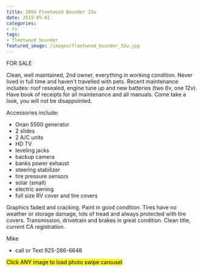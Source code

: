 ```yaml
---
title: 2004 Fleetwood Bounder 32w
date: 2019-05-01
categories:
- rv
tags:
- fleetwood bounder
featured_image: /images/fleetwood_bounder_32w.jpg
---
```


FOR SALE

Clean, well maintained, 2nd owner, everything in working condition. Never lived in full time and haven't travelled with pets. Recent maintenance includes: roof resealed, engine tune up and new batteries (two 6v, one 12v). Have book of receipts for all maintenance and all manuals. Come take a look, you will not be disappointed.

Accessories include:

- Onan 5500 generator
- 2 slides
- 2 A/C units
- HD TV
- leveling jacks
- backup camera
- banks power exhaust
- steering stabilizer
- tire pressure sensors
- solar (small)
- electric awning
- full size RV cover and tire covers

Graphics faded and cracking. Paint in good condition. Tires have no weather or storage damage, lots of tread and always protected with tire covers. Transmission, drivetrain and brakes in great condition. Clean title, current CA registration.

Mike
- call or Text 925-286-6648

<mark> Click ANY image to load photo swipe carousel <mark/>
